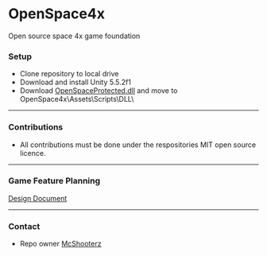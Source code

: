 # OpenSpace4x
Open source space 4x game foundation


### Setup

* Clone repository to local drive
* Download and install Unity 5.5.2f1
* Download [OpenSpaceProtected.dll](https://bitbucket.org/McShooterz/openspace4x/downloads/OpenSpaceProtected.dll) and move to OpenSpace4x\Assets\Scripts\DLL\

***

### Contributions

* All contributions must be done under the respositories MIT open source licence.

***

### Game Feature Planning

[Design Document](https://docs.google.com/document/d/1K4y6vlGxSVJdmZG6q5_jSJNDECroig1qqhD3pc3-Xw0/edit?usp=sharing)

***

### Contact

* Repo owner [McShooterz](https://github.com/McShooterz)
